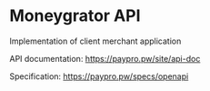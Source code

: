# Moneygrator API

Implementation of client merchant application

API documentation:
https://paypro.pw/site/api-doc

Specification:
https://paypro.pw/specs/openapi

